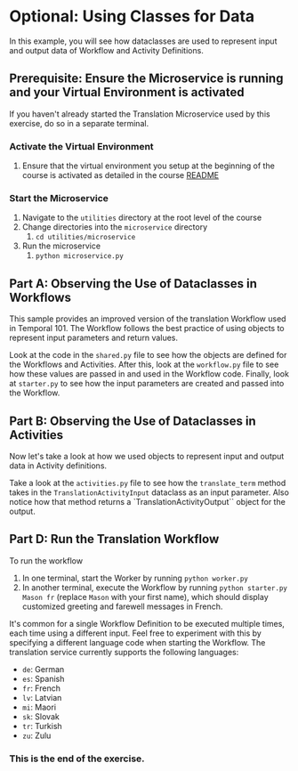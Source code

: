 # Optional: Using Classes for Data

In this example, you will see how dataclasses are used to represent input
and output data of Workflow and Activity Definitions.

## Prerequisite: Ensure the Microservice is running and your Virtual Environment is activated

If you haven't already started the Translation Microservice used by this exercise,
do so in a separate terminal.

### Activate the Virtual Environment

1. Ensure that the virtual environment you setup at the beginning of the
   course is activated as detailed in the course [README](../../README.md#setup-your-python-virtual-environment)

### Start the Microservice

1. Navigate to the `utilities` directory at the root level of the course
2. Change directories into the `microservice` directory
   1. `cd utilities/microservice`
3. Run the microservice
   1. `python microservice.py`

## Part A: Observing the Use of Dataclasses in Workflows

This sample provides an improved version of the translation Workflow used in
Temporal 101. The Workflow follows the best practice of using objects to represent
input parameters and return values.

Look at the code in the `shared.py` file to see how the objects are defined for
the Workflows and Activities. After this, look at the `workflow.py` file to see
how these values are passed in and used in the Workflow code. Finally, look at
`starter.py` to see how the input parameters are created and passed into the Workflow.

## Part B: Observing the Use of Dataclasses in Activities

Now let's take a look at how we used objects to represent input and output data
in Activity definitions.

Take a look at the `activities.py` file to see how the `translate_term` method
takes in the `TranslationActivityInput` dataclass as an input parameter. Also
notice how that method returns a `TranslationActivityOutput`` object for the output.

## Part D: Run the Translation Workflow

To run the workflow

1. In one terminal, start the Worker by running `python worker.py`
2. In another terminal, execute the Workflow by running `python starter.py Mason fr`
   (replace `Mason` with your first name), which should display customized greeting and farewell messages in French.

It's common for a single Workflow Definition to be executed multiple times,
each time using a different input. Feel free to experiment with this by specifying
a different language code when starting the Workflow. The translation service
currently supports the following languages:

- `de`: German
- `es`: Spanish
- `fr`: French
- `lv`: Latvian
- `mi`: Maori
- `sk`: Slovak
- `tr`: Turkish
- `zu`: Zulu

### This is the end of the exercise.
